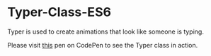 # Typer-Class-ES6
Typer is used to create animations that look like someone is typing.


Please visit [this](https://codepen.io/VladKvaskov/pen/NQjwpL) pen on CodePen to see the Typer class in action.
